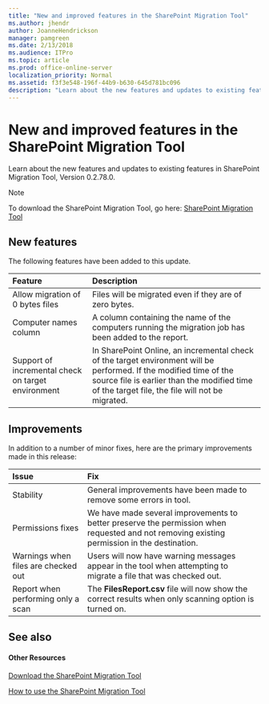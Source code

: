 ```yaml
---
title: "New and improved features in the SharePoint Migration Tool"
ms.author: jhendr
author: JoanneHendrickson
manager: pamgreen
ms.date: 2/13/2018
ms.audience: ITPro
ms.topic: article
ms.prod: office-online-server
localization_priority: Normal
ms.assetid: f3f3e548-196f-44b9-b630-645d781bc096
description: "Learn about the new features and updates to existing features in SharePoint Migration Tool, Version 0.2.78.0."
---
```


# New and improved features in the SharePoint Migration Tool

Learn about the new features and updates to existing features in SharePoint Migration Tool, Version 0.2.78.0.
  
> [!NOTE]
> To download the SharePoint Migration Tool, go here: [ SharePoint Migration Tool ](http://technet.microsoft.com/library/http://spmtreleasescus.blob.core.windows.net/install/default.md.aspx)
  
## New features

The following features have been added to this update.
  
|**Feature**|**Description**|
|:-----|:-----|
|Allow migration of 0 bytes files  <br/> |Files will be migrated even if they are of zero bytes.  <br/> |
|Computer names column  <br/> |A column containing the name of the computers running the migration job has been added to the report.  <br/> |
|Support of incremental check on target environment  <br/> |In SharePoint Online, an incremental check of the target environment will be performed. If the modified time of the source file is earlier than the modified time of the target file, the file will not be migrated.  <br/> |
   
## Improvements

In addition to a number of minor fixes, here are the primary improvements made in this release:
  
|**Issue**|**Fix**|
|:-----|:-----|
|Stability  <br/> |General improvements have been made to remove some errors in tool.  <br/> |
|Permissions fixes  <br/> |We have made several improvements to better preserve the permission when requested and not removing existing permission in the destination.  <br/> |
|Warnings when files are checked out  <br/> |Users will now have warning messages appear in the tool when attempting to migrate a file that was checked out.  <br/> |
|Report when performing only a scan  <br/> |The **FilesReport.csv** file will now show the correct results when only scanning option is turned on.  <br/> |
   
## See also

#### Other Resources

[Download the SharePoint Migration Tool](http://spmtreleasescus.blob.core.windows.net/install/default.md)
  
[How to use the SharePoint Migration Tool](how-to-use-the-sharepoint-migration-tool.md)

